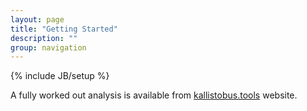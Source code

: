 ```yaml
---
layout: page
title: "Getting Started"
description: ""
group: navigation
---
```

{% include JB/setup %}

A fully worked out analysis is available from [kallistobus.tools](https://kallistobus.tools/getting_started) website. 
